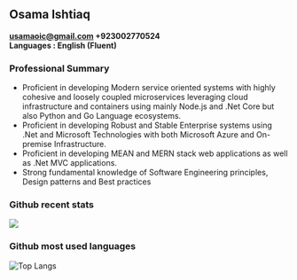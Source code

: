 ## Osama Ishtiaq
 **usamaoic@gmail.com +923002770524**    
 **Languages : English (Fluent)**    

### Professional Summary      
* Proficient in developing Modern service oriented systems with highly cohesive and loosely coupled microservices leveraging cloud infrastructure and containers using mainly Node.js and .Net Core but also Python and Go Language ecosystems.    
* Proficient in developing Robust and Stable Enterprise systems using .Net and Microsoft Technologies with both Microsoft Azure and On-premise Infrastructure.     
* Proficient in developing MEAN and MERN stack web applications as well as .Net MVC applications.     
* Strong fundamental knowledge of Software Engineering principles, Design patterns and Best practices          

### Github recent stats
<img align="centre" src="https://github-readme-stats.vercel.app/api?username=osamaishtiaq&show_icons=true&theme=dark">

### Github most used languages
![Top Langs](https://github-readme-stats.vercel.app/api/top-langs/?username=osamaishtiaq&theme=dark)
